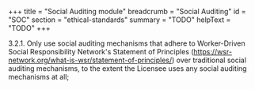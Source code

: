 +++
title = "Social Auditing module"
breadcrumb = "Social Auditing"
id = "SOC"
section = "ethical-standards"
summary = "TODO"
helpText = "TODO"
+++

3.2.1. Only use social auditing mechanisms that adhere to Worker-Driven Social Responsibility Network's Statement of Principles (https://wsr-network.org/what-is-wsr/statement-of-principles/) over traditional social auditing mechanisms, to the extent the Licensee uses any social auditing mechanisms at all;
